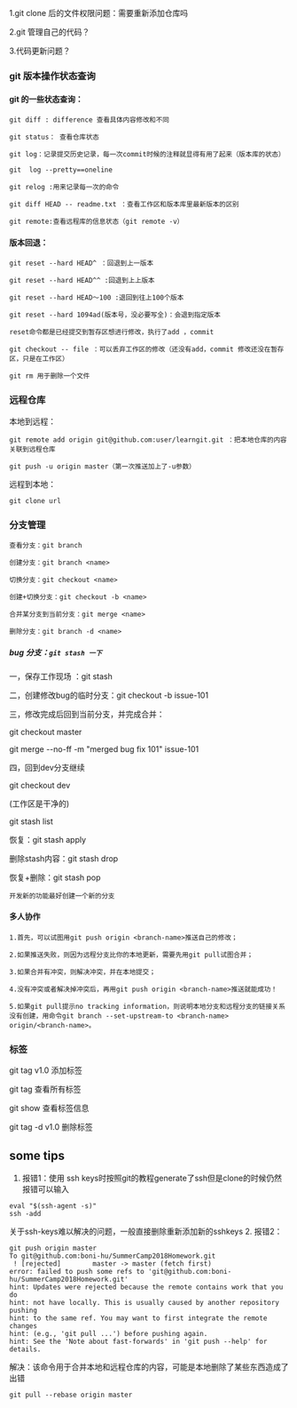 1.git clone 后的文件权限问题：需要重新添加仓库吗

2.git 管理自己的代码？

3.代码更新问题？

### git 版本操作状态查询

#### git 的一些状态查询：

```git
git diff : difference 查看具体内容修改和不同

git status： 查看仓库状态

git log：记录提交历史记录，每一次commit时候的注释就显得有用了起来（版本库的状态）

git  log --pretty==oneline

git relog :用来记录每一次的命令

git diff HEAD -- readme.txt ：查看工作区和版本库里最新版本的区别

git remote:查看远程库的信息状态（git remote -v）
```

#### 版本回退：

```
git reset --hard HEAD^ ：回退到上一版本

git reset --hard HEAD^^ :回退到上上版本

git reset --hard HEAD～100 :退回到往上100个版本

git reset --hard 1094ad(版本号，没必要写全)：会退到指定版本

reset命令都是已经提交到暂存区想进行修改，执行了add ，commit

git checkout -- file ：可以丢弃工作区的修改（还没有add，commit 修改还没在暂存区，只是在工作区）

git rm 用于删除一个文件
```

### 远程仓库

本地到远程：

```
git remote add origin git@github.com:user/learngit.git ：把本地仓库的内容关联到远程仓库

git push -u origin master（第一次推送加上了-u参数）
```

远程到本地：

```
git clone url
```

### 分支管理

```
查看分支：git branch

创建分支：git branch <name>

切换分支：git checkout <name>

创建+切换分支：git checkout -b <name>

合并某分支到当前分支：git merge <name>

删除分支：git branch -d <name>

```

##### bug 分支：`git stash 一下`

一，保存工作现场 ：git stash

二，创建修改bug的临时分支：git checkout -b issue-101

三，修改完成后回到当前分支，并完成合并：

git checkout master

git merge  --no-ff -m "merged bug fix 101" issue-101

四，回到dev分支继续

git checkout dev

(工作区是干净的)

git  stash list

恢复：git stash apply

删除stash内容：git stash drop

恢复+删除：git stash pop

 `开发新的功能最好创建一个新的分支`

#### 多人协作

```
1.首先，可以试图用git push origin <branch-name>推送自己的修改；

2.如果推送失败，则因为远程分支比你的本地更新，需要先用git pull试图合并；

3.如果合并有冲突，则解决冲突，并在本地提交；

4.没有冲突或者解决掉冲突后，再用git push origin <branch-name>推送就能成功！

5.如果git pull提示no tracking information，则说明本地分支和远程分支的链接关系没有创建，用命令git branch --set-upstream-to <branch-name> origin/<branch-name>。
```

### 标签

git tag v1.0 添加标签

git tag 查看所有标签

git show 查看标签信息

git tag -d v1.0 删除标签


## some tips
1. 报错1：使用 ssh keys时按照git的教程generate了ssh但是clone的时候仍然报错可以输入
```
eval "$(ssh-agent -s)"
ssh -add
```
关于ssh-keys难以解决的问题，一般直接删除重新添加新的sshkeys
2. 报错2：
```
git push origin master
To git@github.com:boni-hu/SummerCamp2018Homework.git
 ! [rejected]        master -> master (fetch first)
error: failed to push some refs to 'git@github.com:boni-hu/SummerCamp2018Homework.git'
hint: Updates were rejected because the remote contains work that you do
hint: not have locally. This is usually caused by another repository pushing
hint: to the same ref. You may want to first integrate the remote changes
hint: (e.g., 'git pull ...') before pushing again.
hint: See the 'Note about fast-forwards' in 'git push --help' for 
details.
```
解决：该命令用于合并本地和远程仓库的内容，可能是本地删除了某些东西造成了出错
```
git pull --rebase origin master

```

